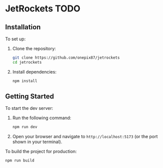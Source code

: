 # JetRockets TODO

## Installation

To set up:

1. Clone the repository:

    ```bash
    git clone https://github.com/onepix87/jetrockets
    cd jetrockets
    ```

2. Install dependencies:
    ```bash
    npm install
    ```

## Getting Started

To start the dev server:

1. Run the following command:

    ```bash
    npm run dev
    ```

2. Open your browser and navigate to `http://localhost:5173` (or the port shown in your terminal).

To build the project for production:

```bash
npm run build
```
